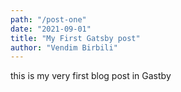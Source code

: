 ```yaml
---
path: "/post-one"
date: "2021-09-01"
title: "My First Gatsby post"
author: "Vendim Birbili"
---
```


this is my very first blog post in Gastby
